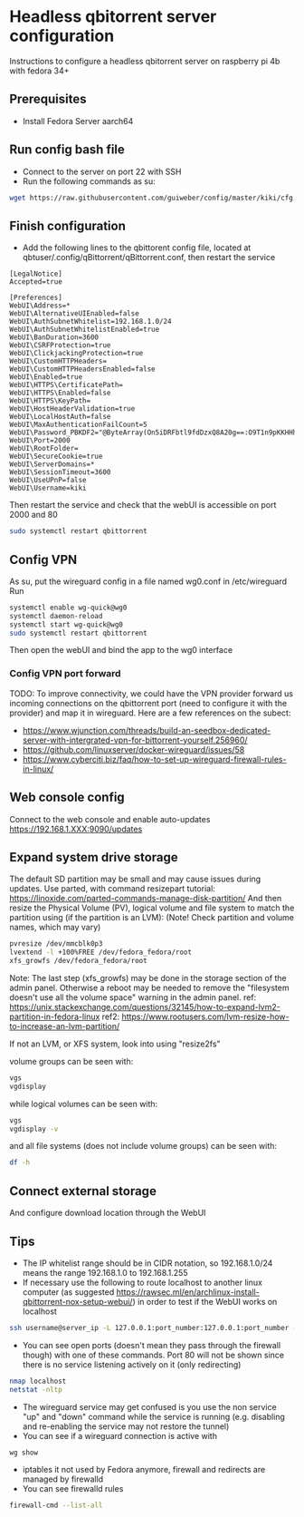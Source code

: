 # Headless qbitorrent server configuration
Instructions to configure a headless qbitorrent server on raspberry pi 4b with fedora 34+

## Prerequisites
- Install Fedora Server aarch64

## Run config bash file
- Connect to the server on port 22 with SSH
- Run the following commands as su:
 ```bash
 wget https://raw.githubusercontent.com/guiweber/config/master/kiki/cfg.sh -O cfg.sh && bash cfg.sh | tee cfg.log
```

## Finish configuration
- Add the following lines to the qbittorent config file, located at qbtuser/.config/qBittorrent/qBittorrent.conf,  then restart the service
 ```
[LegalNotice]
Accepted=true

[Preferences]
WebUI\Address=*
WebUI\AlternativeUIEnabled=false
WebUI\AuthSubnetWhitelist=192.168.1.0/24
WebUI\AuthSubnetWhitelistEnabled=true
WebUI\BanDuration=3600
WebUI\CSRFProtection=true
WebUI\ClickjackingProtection=true
WebUI\CustomHTTPHeaders=
WebUI\CustomHTTPHeadersEnabled=false
WebUI\Enabled=true
WebUI\HTTPS\CertificatePath=
WebUI\HTTPS\Enabled=false
WebUI\HTTPS\KeyPath=
WebUI\HostHeaderValidation=true
WebUI\LocalHostAuth=false
WebUI\MaxAuthenticationFailCount=5
WebUI\Password_PBKDF2="@ByteArray(On5iDRFbtl9fdDzxQ8A20g==:O9T1n9pKKHHhSFoIngteoL8oevZBynj7W4uDoCvBYmRMVPKw9fHm3yuyqfIRQ6XkPErK29ZGBhSDtiGYVxt2vA==)"
WebUI\Port=2000
WebUI\RootFolder=
WebUI\SecureCookie=true
WebUI\ServerDomains=*
WebUI\SessionTimeout=3600
WebUI\UseUPnP=false
WebUI\Username=kiki

 ```
 Then restart the service and check that the webUI is accessible on port 2000 and 80
 ```bash
 sudo systemctl restart qbittorrent
```

## Config VPN
As su, put the wireguard config in a file named wg0.conf in /etc/wireguard
Run 
```bash
systemctl enable wg-quick@wg0
systemctl daemon-reload
systemctl start wg-quick@wg0
sudo systemctl restart qbittorrent
```
Then open the webUI and bind the app to the wg0 interface

### Config VPN port forward
TODO: To improve connectivity, we could have the VPN provider forward us incoming connections on the qbittorrent port (need to configure it with the provider) and map it in wireguard. Here are a few references on the subect:
- https://www.wjunction.com/threads/build-an-seedbox-dedicated-server-with-intergrated-vpn-for-bittorrent-yourself.256960/
- https://github.com/linuxserver/docker-wireguard/issues/58
- https://www.cyberciti.biz/faq/how-to-set-up-wireguard-firewall-rules-in-linux/

## Web console config
Connect to the web console and enable auto-updates
https://192.168.1.XXX:9090/updates

## Expand system drive storage
The default SD partition may be small and may cause issues during updates. Use parted, with command resizepart
tutorial: https://linoxide.com/parted-commands-manage-disk-partition/
And then resize the Physical Volume (PV), logical volume and file system to match the partition using (if the partition is an LVM):
(Note! Check partition and volume names, which may vary)
 ```bash
pvresize /dev/mmcblk0p3
lvextend -l +100%FREE /dev/fedora_fedora/root
xfs_growfs /dev/fedora_fedora/root
```
Note: The last step (xfs_growfs) may be done in the storage section of the admin panel. Otherwise a reboot may be needed to remove the "filesystem doesn't use all the volume space" warning in the admin panel.
ref: https://unix.stackexchange.com/questions/32145/how-to-expand-lvm2-partition-in-fedora-linux
ref2: https://www.rootusers.com/lvm-resize-how-to-increase-an-lvm-partition/

If not an LVM, or XFS system, look into using "resize2fs"

volume groups can be seen with:
 ```bash
vgs
vgdisplay
```
while logical volumes can be seen with:
 ```bash
vgs
vgdisplay -v
```
and all file systems (does not include volume groups) can be seen with:
 ```bash
df -h
```

## Connect external storage
And configure download location through the WebUI


## Tips
- The IP whitelist range should be in CIDR notation, so 192.168.1.0/24 means the range 192.168.1.0 to 192.168.1.255
- If necessary use the following to route localhost to another linux computer (as suggested https://rawsec.ml/en/archlinux-install-qbittorrent-nox-setup-webui/) in order to test if the WebUI works on localhost
 ```bash
ssh username@server_ip -L 127.0.0.1:port_number:127.0.0.1:port_number -N
```

-  You can see open ports (doesn't mean they pass through the firewall though) with one of these commands. Port 80 will not be shown since there is no service listening actively on it (only redirecting)
 ```bash
nmap localhost
netstat -nltp
```

- The wireguard service may get confused is you use the non service "up" and "down" command while the service is running (e.g. disabling and re-enabling the service may not restore the tunnel)
-  You can see if a wireguard connection is active with 
 ```bash
wg show
```

- iptables it not used by Fedora anymore, firewall and redirects are managed by firewalld
- You can see firewalld rules
```bash
firewall-cmd --list-all
```

